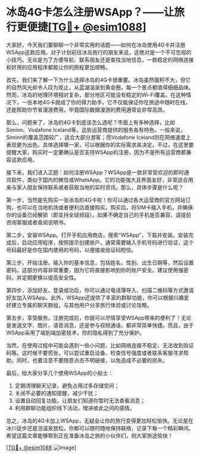 # 冰岛4G卡怎么注册WSApp？——让旅行更便捷[[TG💪+ @esim1088](https://t.me/s/esim1088)]

大家好，今天我们要聊聊一个非常实用的话题——如何在冰岛使用4G卡并注册WSApp这款应用。对于计划前往冰岛旅行的朋友来说，这绝对是一个不可忽视的小技巧。无论是为了方便导航、联系朋友还是查找当地信息，一款稳定的网络连接和好用的应用程序都能让你的旅程更加顺畅。

首先，我们来了解一下为什么选择冰岛的4G卡很重要。冰岛虽然面积不大，但它的自然风光却令人叹为观止，从蓝湖温泉到黄金圈，每一个景点都值得细细品味。然而，冰岛的地理环境相对复杂，部分地区可能没有稳定的Wi-Fi覆盖。在这种情况下，一张本地4G卡就成了你的得力助手。它不仅能保证你在旅途中随时在线，还能帮助你节省漫游费用，毕竟国际数据漫游的费用通常会非常高昂。

那么，问题来了，冰岛的4G卡到底该怎么选呢？市面上有多种选择，比如Siminn、Vodafone Iceland等，这些运营商提供的服务各有特色。一般来说，Siminn的覆盖范围较广，适合大部分游客；而Vodafone Iceland则在网络速度上表现更为出色。具体选择哪一家，可以根据你的实际需求来决定。不过，在这里要提醒大家，购买时一定要确认是否支持WSApp的注册，因为不是所有运营商都兼容这款应用。

接下来，我们进入正题：如何注册WSApp？WSApp是一款非常受欢迎的即时通讯软件，类似于国内的微信或WhatsApp。它的功能强大且界面友好，非常适合用来与家人朋友保持联系或者获取当地的实时资讯。那么，具体步骤是什么呢？

第一步，当然是先购买一张冰岛的4G卡啦！你可以通过各大运营商的官方网站订购，也可以在当地机场或者便利店直接购买。购买后，将SIM卡插入手机，并确保你的设备已经解锁（即支持全球频段）。如果不确定自己的手机是否兼容，请提前咨询客服或者查阅说明书。

第二步，安装WSApp。打开手机应用商店，搜索“WSApp”，下载并安装。安装完成后，启动应用程序，按照提示创建账户。通常需要输入手机号码进行验证，这个号码最好是你在国内使用的号码，以便接收验证码短信。

第三步，开始注册。输入你的基本信息，包括姓名、性别、出生日期等，然后设置密码。这部分内容非常重要，因为它将直接影响到你的账户安全。建议使用强密码，并定期更换以提高安全性。

第四步，添加好友。登录成功后，你可以通过电话簿导入、扫描二维码等方式邀请好友加入WSApp。此外，WSApp还提供了丰富的群聊功能，你可以根据兴趣爱好建立专属的聊天群组，与其他用户分享旅行体验或讨论攻略。

第五步，享受服务。注册完成后，你就可以尽情享受WSApp带来的便利了！无论是发送文字、图片、语音消息，还是参与视频通话，都非常简单快捷。而且，由于WSApp采用了端到端加密技术，你的隐私得到了充分保护。

当然，在使用过程中可能会遇到一些小问题，比如网络连接不稳定、无法收到验证码等。这时候不要慌张，可以尝试重启设备、检查信号强度或者联系客服寻求帮助。同时，也要注意不要随意点击不明链接，以免造成不必要的损失。

最后，给大家分享几个使用WSApp的小贴士：
1. 定期清理聊天记录，避免占用过多存储空间；
2. 关闭不必要的通知提醒，减少干扰；
3. 设置自动回复功能，让朋友们知道你暂时无法查看消息；
4. 利用群聊功能组织线下活动，增进彼此之间的感情。

总之，冰岛的4G卡加上WSApp，无疑会让你的旅行变得更加轻松愉快。无论是在冰川徒步还是泡温泉放松，你都可以随时随地保持联络，记录下每一个精彩瞬间。希望这篇文章能够帮到正在准备冰岛之旅的小伙伴们，祝大家旅途愉快！

[[TG💪+ @esim1088](https://t.me/s/esim1088) ![Image](https://i.postimg.cc/4NQfJmqS/Snipaste-2025-05-13-00-14-12.png)]